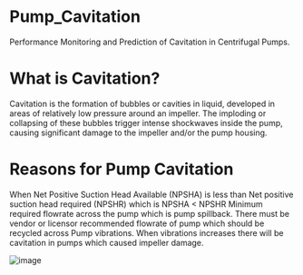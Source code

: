 # Pump_Cavitation
Performance Monitoring and Prediction of Cavitation in Centrifugal Pumps.

# What is Cavitation?
Cavitation is the formation of bubbles or cavities in liquid, developed in areas of relatively low pressure around an impeller. The imploding or collapsing of these bubbles trigger intense shockwaves inside the pump, causing significant damage to the impeller and/or the pump housing.

# Reasons for Pump Cavitation
When Net Positive Suction Head Available (NPSHA)  is less than Net positive suction head required (NPSHR) which is NPSHA < NPSHR
Minimum required flowrate across the pump which is pump spillback. There must be vendor or licensor recommended flowrate of pump which should be recycled across 
Pump vibrations. When vibrations increases there will be cavitation in pumps which caused impeller damage.

![image](https://user-images.githubusercontent.com/36400481/114375073-ee995c00-9ba1-11eb-996b-250fbf1d35f7.png)
